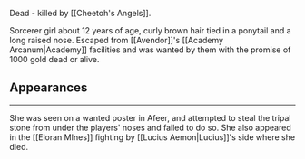Dead - killed by [[Cheetoh's Angels]].

Sorcerer girl about 12 years of age, curly brown hair tied in a ponytail and a long raised nose. Escaped from [[Avendor]]'s [[Academy Arcanum|Academy]] facilities and was wanted by them with the promise of 1000 gold dead or alive.

## Appearances

---

She was seen on a wanted poster in Afeer, and attempted to steal the tripal stone from under the players' noses and failed to do so. She also appeared in the [[Eloran MInes]] fighting by [[Lucius Aemon|Lucius]]'s side where she died.